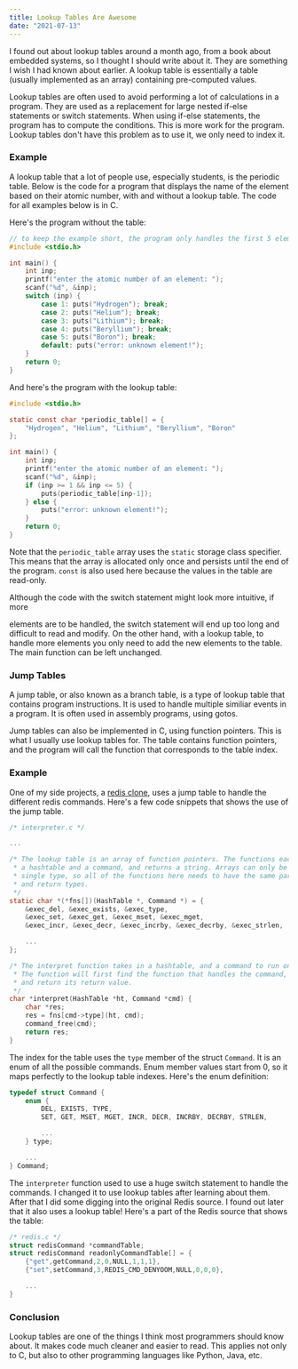 ```yaml
---
title: Lookup Tables Are Awesome
date: "2021-07-13"
---
```


I found out about lookup tables around a month ago, from a book about embedded 
systems, so I thought I should write about it. They are something I wish I had 
known about earlier. A lookup table is essentially a table (usually implemented 
as an array) containing pre-computed values. 

Lookup tables are often used to avoid performing a lot of calculations in a 
program. They are used as a replacement for large nested if-else statements or 
switch statements. When using if-else statements, the program has to compute 
the conditions. This is more work for the program. Lookup tables don't have 
this problem as to use it, we only need to index it.

### Example
A lookup table that a lot of people use, especially students, is the periodic 
table. Below is the code for a program that displays the name of the element 
based on their atomic number, with and without a lookup table. The code for 
all examples below is in C.

Here's the program without the table:
```c
// to keep the example short, the program only handles the first 5 elements
#include <stdio.h>

int main() {
    int inp;
    printf("enter the atomic number of an element: ");
    scanf("%d", &inp);
    switch (inp) {
        case 1: puts("Hydrogen"); break;
        case 2: puts("Helium"); break;
        case 3: puts("Lithium"); break;
        case 4: puts("Beryllium"); break;
        case 5: puts("Boron"); break;
        default: puts("error: unknown element!");
    }
    return 0;
}
```

And here's the program with the lookup table:
```c
#include <stdio.h>

static const char *periodic_table[] = {
    "Hydrogen", "Helium", "Lithium", "Beryllium", "Boron"
};

int main() {
    int inp;
    printf("enter the atomic number of an element: ");
    scanf("%d", &inp);
    if (inp >= 1 && inp <= 5) {
        puts(periodic_table[inp-1]);
    } else {
        puts("error: unknown element!");
    }
    return 0;
}
```

Note that the `periodic_table` array uses the `static` storage class specifier. 
This means that the array is allocated only once and persists until the end 
of the program. `const` is also used here because the values in the table are 
read-only.

Although the code with the switch statement might look more intuitive, if more 

elements are to be handled, the switch statement will end up too long and 
difficult to read and modify. On the other hand, with a lookup table, to handle 
more elements you only need to add the new elements to the table. The main 
function can be left unchanged.

### Jump Tables
A jump table, or also known as a branch table, is a type of lookup table that 
contains program instructions. It is used to handle multiple similiar events 
in a program. It is often used in assembly programs, using gotos. 

Jump tables can also be implemented in C, using function pointers. This is what 
I usually use lookup tables for. The table contains function pointers, and 
the program will call the function that corresponds to the table index.

### Example
One of my side projects, a [redis clone](https://github.com/rmrt1n/redis-kw), 
uses a jump table to handle the different redis commands. Here's a few code 
snippets that shows the use of the jump table.
```c
/* interpreter.c */ 

...

/* The lookup table is an array of function pointers. The functions each takes
 * a hashtable and a command, and returns a string. Arrays can only be in a 
 * single type, so all of the functions here needs to have the same parameters 
 * and return types.
 */
static char *(*fns[])(HashTable *, Command *) = {
    &exec_del, &exec_exists, &exec_type,
    &exec_set, &exec_get, &exec_mset, &exec_mget,
    &exec_incr, &exec_decr, &exec_incrby, &exec_decrby, &exec_strlen,

    ...
};

/* The interpret function takes in a hashtable, and a command to run on it. 
 * The function will first find the function that handles the command, call it, 
 * and return its return value.
 */
char *interpret(HashTable *ht, Command *cmd) {
    char *res;
    res = fns[cmd->type](ht, cmd);
    command_free(cmd);
    return res;
}
```

The index for the table uses the `type` member of the struct `Command`. It is 
an enum of all the possible commands. Enum member values start from 0, so it 
maps perfectly to the lookup table indexes. Here's the enum definition:
```c
typedef struct Command {
    enum {
        DEL, EXISTS, TYPE,
        SET, GET, MSET, MGET, INCR, DECR, INCRBY, DECRBY, STRLEN,

        ...
    } type;

    ...
} Command;

```

The `interpreter` function used to use a huge switch statement to handle the 
commands. I changed it to use lookup tables after learning about them. After 
that I did some digging into the original Redis source. I found out later that 
it also uses a lookup table! Here's a part of the Redis source that shows the 
table:
```c
/* redis.c */
struct redisCommand *commandTable;
struct redisCommand readonlyCommandTable[] = {
    {"get",getCommand,2,0,NULL,1,1,1},
    {"set",setCommand,3,REDIS_CMD_DENYOOM,NULL,0,0,0},

    ...
}
```

### Conclusion
Lookup tables are one of the things I think most programmers should know about. 
It makes code much cleaner and easier to read. This applies not only to C, but 
also to other programming languages like Python, Java, etc.

